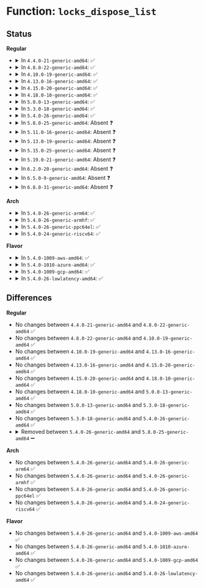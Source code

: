 # Function: <code>locks_dispose_list</code>

## Status
<b>Regular</b>
<ul>
<li>
<details>
<summary>In <code>4.4.0-21-generic-amd64</code>: ✅</summary>

```c
void locks_dispose_list(struct list_head * dispose)
```

```json
{
  "name": "locks_dispose_list",
  "collision_type": "Unique Static",
  "inline_type": "No",
  "funcs": [
    {
      "addr": 18446744071581333632,
      "name": "locks_dispose_list",
      "external": false,
      "loc": "fs/locks.c:299",
      "file": "fs/locks.c",
      "inline": "seen, unknown",
      "caller_inline": [],
      "caller_func": [
        "fs/locks.c:__posix_lock_file",
        "fs/locks.c:flock_lock_inode",
        "fs/locks.c:__break_lease",
        "fs/locks.c:__break_lease",
        "fs/locks.c:fcntl_getlease",
        "fs/locks.c:locks_remove_file"
      ]
    }
  ],
  "symbols": [
    {
      "addr": 18446744071581333632,
      "name": "locks_dispose_list",
      "section": ".text",
      "bind": "STB_LOCAL",
      "size": 63
    }
  ]
}
```
</details>
</li>
<li>
<details>
<summary>In <code>4.8.0-22-generic-amd64</code>: ✅</summary>

```c
void locks_dispose_list(struct list_head * dispose)
```

```json
{
  "name": "locks_dispose_list",
  "collision_type": "Unique Static",
  "inline_type": "No",
  "funcs": [
    {
      "addr": 18446744071581513984,
      "name": "locks_dispose_list",
      "external": false,
      "loc": "fs/locks.c:326",
      "file": "fs/locks.c",
      "inline": "seen, unknown",
      "caller_inline": [],
      "caller_func": [
        "fs/locks.c:locks_remove_file",
        "fs/locks.c:fcntl_getlease",
        "fs/locks.c:__break_lease",
        "fs/locks.c:__break_lease",
        "fs/locks.c:posix_lock_inode",
        "fs/locks.c:flock_lock_inode"
      ]
    }
  ],
  "symbols": [
    {
      "addr": 18446744071581513984,
      "name": "locks_dispose_list",
      "section": ".text",
      "bind": "STB_LOCAL",
      "size": 66
    }
  ]
}
```
</details>
</li>
<li>
<details>
<summary>In <code>4.10.0-19-generic-amd64</code>: ✅</summary>

```c
void locks_dispose_list(struct list_head * dispose)
```

```json
{
  "name": "locks_dispose_list",
  "collision_type": "Unique Static",
  "inline_type": "No",
  "funcs": [
    {
      "addr": 18446744071581599488,
      "name": "locks_dispose_list",
      "external": false,
      "loc": "fs/locks.c:336",
      "file": "fs/locks.c",
      "inline": "seen, unknown",
      "caller_inline": [],
      "caller_func": [
        "fs/locks.c:locks_remove_file",
        "fs/locks.c:fcntl_getlease",
        "fs/locks.c:__break_lease",
        "fs/locks.c:__break_lease",
        "fs/locks.c:posix_lock_inode",
        "fs/locks.c:flock_lock_inode"
      ]
    }
  ],
  "symbols": [
    {
      "addr": 18446744071581599488,
      "name": "locks_dispose_list",
      "section": ".text",
      "bind": "STB_LOCAL",
      "size": 66
    }
  ]
}
```
</details>
</li>
<li>
<details>
<summary>In <code>4.13.0-16-generic-amd64</code>: ✅</summary>

```c
void locks_dispose_list(struct list_head * dispose)
```

```json
{
  "name": "locks_dispose_list",
  "collision_type": "Unique Static",
  "inline_type": "No",
  "funcs": [
    {
      "addr": 18446744071581660640,
      "name": "locks_dispose_list",
      "external": false,
      "loc": "fs/locks.c:336",
      "file": "fs/locks.c",
      "inline": "seen, unknown",
      "caller_inline": [],
      "caller_func": [
        "fs/locks.c:locks_remove_file",
        "fs/locks.c:fcntl_getlease",
        "fs/locks.c:__break_lease",
        "fs/locks.c:__break_lease",
        "fs/locks.c:posix_lock_inode",
        "fs/locks.c:flock_lock_inode"
      ]
    }
  ],
  "symbols": [
    {
      "addr": 18446744071581660640,
      "name": "locks_dispose_list",
      "section": ".text",
      "bind": "STB_LOCAL",
      "size": 67
    }
  ]
}
```
</details>
</li>
<li>
<details>
<summary>In <code>4.15.0-20-generic-amd64</code>: ✅</summary>

```c
void locks_dispose_list(struct list_head * dispose)
```

```json
{
  "name": "locks_dispose_list",
  "collision_type": "Unique Static",
  "inline_type": "No",
  "funcs": [
    {
      "addr": 18446744071581806688,
      "name": "locks_dispose_list",
      "external": false,
      "loc": "fs/locks.c:353",
      "file": "fs/locks.c",
      "inline": "seen, unknown",
      "caller_inline": [],
      "caller_func": [
        "fs/locks.c:locks_remove_file",
        "fs/locks.c:fcntl_getlease",
        "fs/locks.c:__break_lease",
        "fs/locks.c:__break_lease",
        "fs/locks.c:posix_lock_inode",
        "fs/locks.c:flock_lock_inode"
      ]
    }
  ],
  "symbols": [
    {
      "addr": 18446744071581806688,
      "name": "locks_dispose_list",
      "section": ".text",
      "bind": "STB_LOCAL",
      "size": 67
    }
  ]
}
```
</details>
</li>
<li>
<details>
<summary>In <code>4.18.0-10-generic-amd64</code>: ✅</summary>

```c
void locks_dispose_list(struct list_head * dispose)
```

```json
{
  "name": "locks_dispose_list",
  "collision_type": "Unique Static",
  "inline_type": "No",
  "funcs": [
    {
      "addr": 18446744071581981008,
      "name": "locks_dispose_list",
      "external": false,
      "loc": "fs/locks.c:353",
      "file": "fs/locks.c",
      "inline": "seen, unknown",
      "caller_inline": [],
      "caller_func": [
        "fs/locks.c:locks_remove_file",
        "fs/locks.c:fcntl_getlease",
        "fs/locks.c:__break_lease",
        "fs/locks.c:__break_lease",
        "fs/locks.c:posix_lock_inode",
        "fs/locks.c:flock_lock_inode"
      ]
    }
  ],
  "symbols": [
    {
      "addr": 18446744071581981008,
      "name": "locks_dispose_list",
      "section": ".text",
      "bind": "STB_LOCAL",
      "size": 66
    }
  ]
}
```
</details>
</li>
<li>
<details>
<summary>In <code>5.0.0-13-generic-amd64</code>: ✅</summary>

```c
void locks_dispose_list(struct list_head * dispose)
```

```json
{
  "name": "locks_dispose_list",
  "collision_type": "Unique Static",
  "inline_type": "No",
  "funcs": [
    {
      "addr": 18446744071582069072,
      "name": "locks_dispose_list",
      "external": false,
      "loc": "fs/locks.c:386",
      "file": "fs/locks.c",
      "inline": "seen, unknown",
      "caller_inline": [],
      "caller_func": [
        "fs/locks.c:locks_remove_file",
        "fs/locks.c:fcntl_getlease",
        "fs/locks.c:__break_lease",
        "fs/locks.c:__break_lease",
        "fs/locks.c:posix_lock_inode",
        "fs/locks.c:flock_lock_inode"
      ]
    }
  ],
  "symbols": [
    {
      "addr": 18446744071582069072,
      "name": "locks_dispose_list",
      "section": ".text",
      "bind": "STB_LOCAL",
      "size": 66
    }
  ]
}
```
</details>
</li>
<li>
<details>
<summary>In <code>5.3.0-18-generic-amd64</code>: ✅</summary>

```c
void locks_dispose_list(struct list_head * dispose)
```

```json
{
  "name": "locks_dispose_list",
  "collision_type": "Unique Static",
  "inline_type": "No",
  "funcs": [
    {
      "addr": 18446744071582230976,
      "name": "locks_dispose_list",
      "external": false,
      "loc": "fs/locks.c:387",
      "file": "fs/locks.c",
      "inline": "seen, unknown",
      "caller_inline": [],
      "caller_func": [
        "fs/locks.c:locks_remove_file",
        "fs/locks.c:fcntl_getlease",
        "fs/locks.c:__break_lease",
        "fs/locks.c:__break_lease",
        "fs/locks.c:posix_lock_inode",
        "fs/locks.c:flock_lock_inode"
      ]
    }
  ],
  "symbols": [
    {
      "addr": 18446744071582230976,
      "name": "locks_dispose_list",
      "section": ".text",
      "bind": "STB_LOCAL",
      "size": 88
    }
  ]
}
```
</details>
</li>
<li>
<details>
<summary>In <code>5.4.0-26-generic-amd64</code>: ✅</summary>

```c
void locks_dispose_list(struct list_head * dispose)
```

```json
{
  "name": "locks_dispose_list",
  "collision_type": "Unique Static",
  "inline_type": "No",
  "funcs": [
    {
      "addr": 18446744071582330608,
      "name": "locks_dispose_list",
      "external": false,
      "loc": "fs/locks.c:388",
      "file": "fs/locks.c",
      "inline": "seen, unknown",
      "caller_inline": [],
      "caller_func": [
        "fs/locks.c:locks_remove_file",
        "fs/locks.c:fcntl_getlease",
        "fs/locks.c:__break_lease",
        "fs/locks.c:__break_lease",
        "fs/locks.c:posix_lock_inode",
        "fs/locks.c:flock_lock_inode"
      ]
    }
  ],
  "symbols": [
    {
      "addr": 18446744071582330608,
      "name": "locks_dispose_list",
      "section": ".text",
      "bind": "STB_LOCAL",
      "size": 88
    }
  ]
}
```
</details>
</li>
<li>
<details>
<summary>In <code>5.8.0-25-generic-amd64</code>: Absent ❓</summary>

```json
{
  "name": "locks_dispose_list",
  "collision_type": "Unique Static",
  "inline_type": "Full",
  "funcs": [
    {
      "addr": 0,
      "name": "locks_dispose_list",
      "external": false,
      "loc": "fs/locks.c:388",
      "file": "fs/locks.c",
      "inline": "not declared, inlined",
      "caller_inline": [
        "fs/locks.c:locks_remove_file",
        "fs/locks.c:generic_delete_lease",
        "fs/locks.c:generic_add_lease",
        "fs/locks.c:fcntl_getlease",
        "fs/locks.c:__break_lease",
        "fs/locks.c:__break_lease",
        "fs/locks.c:posix_lock_inode",
        "fs/locks.c:flock_lock_inode"
      ],
      "caller_func": []
    }
  ],
  "symbols": []
}
```
</details>
</li>
<li>
<details>
<summary>In <code>5.11.0-16-generic-amd64</code>: Absent ❓</summary>

```json
{
  "name": "locks_dispose_list",
  "collision_type": "Unique Static",
  "inline_type": "Full",
  "funcs": [
    {
      "addr": 0,
      "name": "locks_dispose_list",
      "external": false,
      "loc": "fs/locks.c:388",
      "file": "fs/locks.c",
      "inline": "not declared, inlined",
      "caller_inline": [
        "fs/locks.c:locks_remove_file",
        "fs/locks.c:generic_delete_lease",
        "fs/locks.c:generic_add_lease",
        "fs/locks.c:fcntl_getlease",
        "fs/locks.c:__break_lease",
        "fs/locks.c:__break_lease",
        "fs/locks.c:posix_lock_inode",
        "fs/locks.c:flock_lock_inode"
      ],
      "caller_func": []
    }
  ],
  "symbols": []
}
```
</details>
</li>
<li>
<details>
<summary>In <code>5.13.0-19-generic-amd64</code>: Absent ❓</summary>

```json
{
  "name": "locks_dispose_list",
  "collision_type": "Unique Static",
  "inline_type": "Full",
  "funcs": [
    {
      "addr": 18446744071582739667,
      "name": "locks_dispose_list",
      "external": false,
      "loc": "fs/locks.c:388",
      "file": "fs/locks.c",
      "inline": "not declared, inlined",
      "caller_inline": [
        "fs/locks.c:locks_remove_file",
        "fs/locks.c:generic_setlease",
        "fs/locks.c:generic_add_lease",
        "fs/locks.c:fcntl_getlease",
        "fs/locks.c:__break_lease",
        "fs/locks.c:__break_lease",
        "fs/locks.c:posix_lock_inode",
        "fs/locks.c:flock_lock_inode"
      ],
      "caller_func": []
    }
  ],
  "symbols": []
}
```
</details>
</li>
<li>
<details>
<summary>In <code>5.15.0-25-generic-amd64</code>: Absent ❓</summary>

```json
{
  "name": "locks_dispose_list",
  "collision_type": "Unique Static",
  "inline_type": "Full",
  "funcs": [
    {
      "addr": 18446744071583066579,
      "name": "locks_dispose_list",
      "external": false,
      "loc": "fs/locks.c:388",
      "file": "fs/locks.c",
      "inline": "not declared, inlined",
      "caller_inline": [
        "fs/locks.c:locks_remove_file",
        "fs/locks.c:generic_setlease",
        "fs/locks.c:generic_add_lease",
        "fs/locks.c:fcntl_getlease",
        "fs/locks.c:__break_lease",
        "fs/locks.c:__break_lease",
        "fs/locks.c:posix_lock_inode",
        "fs/locks.c:flock_lock_inode"
      ],
      "caller_func": []
    }
  ],
  "symbols": []
}
```
</details>
</li>
<li>
<details>
<summary>In <code>5.19.0-21-generic-amd64</code>: Absent ❓</summary>

```json
{
  "name": "locks_dispose_list",
  "collision_type": "Unique Static",
  "inline_type": "Full",
  "funcs": [
    {
      "addr": 18446744071583544604,
      "name": "locks_dispose_list",
      "external": false,
      "loc": "fs/locks.c:340",
      "file": "fs/locks.c",
      "inline": "not declared, inlined",
      "caller_inline": [
        "fs/locks.c:locks_remove_file",
        "fs/locks.c:generic_setlease",
        "fs/locks.c:generic_add_lease",
        "fs/locks.c:fcntl_getlease",
        "fs/locks.c:__break_lease",
        "fs/locks.c:__break_lease",
        "fs/locks.c:posix_lock_inode",
        "fs/locks.c:flock_lock_inode"
      ],
      "caller_func": []
    }
  ],
  "symbols": []
}
```
</details>
</li>
<li>
<details>
<summary>In <code>6.2.0-20-generic-amd64</code>: Absent ❓</summary>

```json
{
  "name": "locks_dispose_list",
  "collision_type": "Unique Static",
  "inline_type": "Full",
  "funcs": [
    {
      "addr": 18446744071584145580,
      "name": "locks_dispose_list",
      "external": false,
      "loc": "fs/locks.c:340",
      "file": "fs/locks.c",
      "inline": "not declared, inlined",
      "caller_inline": [
        "fs/locks.c:locks_remove_file",
        "fs/locks.c:generic_setlease",
        "fs/locks.c:generic_add_lease",
        "fs/locks.c:fcntl_getlease",
        "fs/locks.c:__break_lease",
        "fs/locks.c:__break_lease",
        "fs/locks.c:posix_lock_inode",
        "fs/locks.c:flock_lock_inode"
      ],
      "caller_func": []
    }
  ],
  "symbols": []
}
```
</details>
</li>
<li>
<details>
<summary>In <code>6.5.0-9-generic-amd64</code>: Absent ❓</summary>

```json
{
  "name": "locks_dispose_list",
  "collision_type": "Unique Static",
  "inline_type": "Full",
  "funcs": [
    {
      "addr": 18446744071584372863,
      "name": "locks_dispose_list",
      "external": false,
      "loc": "fs/locks.c:341",
      "file": "fs/locks.c",
      "inline": "not declared, inlined",
      "caller_inline": [
        "fs/locks.c:locks_remove_file",
        "fs/locks.c:generic_setlease",
        "fs/locks.c:generic_add_lease",
        "fs/locks.c:fcntl_getlease",
        "fs/locks.c:__break_lease",
        "fs/locks.c:__break_lease",
        "fs/locks.c:posix_lock_inode",
        "fs/locks.c:flock_lock_inode"
      ],
      "caller_func": []
    }
  ],
  "symbols": []
}
```
</details>
</li>
<li>
<details>
<summary>In <code>6.8.0-31-generic-amd64</code>: Absent ❓</summary>

```json
{
  "name": "locks_dispose_list",
  "collision_type": "Unique Static",
  "inline_type": "Full",
  "funcs": [
    {
      "addr": 18446744071584591327,
      "name": "locks_dispose_list",
      "external": false,
      "loc": "fs/locks.c:340",
      "file": "fs/locks.c",
      "inline": "not declared, inlined",
      "caller_inline": [
        "fs/locks.c:locks_remove_file",
        "fs/locks.c:generic_setlease",
        "fs/locks.c:generic_add_lease",
        "fs/locks.c:fcntl_getlease",
        "fs/locks.c:__break_lease",
        "fs/locks.c:__break_lease",
        "fs/locks.c:posix_lock_inode",
        "fs/locks.c:flock_lock_inode"
      ],
      "caller_func": []
    }
  ],
  "symbols": []
}
```
</details>
</li>
</ul>
<b>Arch</b>
<ul>
<li>
<details>
<summary>In <code>5.4.0-26-generic-arm64</code>: ✅</summary>

```c
void locks_dispose_list(struct list_head * dispose)
```

```json
{
  "name": "locks_dispose_list",
  "collision_type": "Unique Static",
  "inline_type": "No",
  "funcs": [
    {
      "addr": 18446603336493910392,
      "name": "locks_dispose_list",
      "external": false,
      "loc": "fs/locks.c:388",
      "file": "fs/locks.c",
      "inline": "seen, unknown",
      "caller_inline": [],
      "caller_func": [
        "fs/locks.c:locks_remove_file",
        "fs/locks.c:fcntl_getlease",
        "fs/locks.c:__break_lease",
        "fs/locks.c:__break_lease",
        "fs/locks.c:__break_lease",
        "fs/locks.c:posix_lock_inode",
        "fs/locks.c:flock_lock_inode"
      ]
    }
  ],
  "symbols": [
    {
      "addr": 18446603336493910392,
      "name": "locks_dispose_list",
      "section": ".text",
      "bind": "STB_LOCAL",
      "size": 128
    }
  ]
}
```
</details>
</li>
<li>
<details>
<summary>In <code>5.4.0-26-generic-armhf</code>: ✅</summary>

```c
void locks_dispose_list(struct list_head * dispose)
```

```json
{
  "name": "locks_dispose_list",
  "collision_type": "Unique Static",
  "inline_type": "No",
  "funcs": [
    {
      "addr": 3227391080,
      "name": "locks_dispose_list",
      "external": false,
      "loc": "fs/locks.c:388",
      "file": "fs/locks.c",
      "inline": "seen, unknown",
      "caller_inline": [],
      "caller_func": [
        "fs/locks.c:locks_remove_file",
        "fs/locks.c:fcntl_getlease",
        "fs/locks.c:__break_lease",
        "fs/locks.c:__break_lease",
        "fs/locks.c:posix_lock_inode",
        "fs/locks.c:flock_lock_inode"
      ]
    }
  ],
  "symbols": [
    {
      "addr": 3227391080,
      "name": "locks_dispose_list",
      "section": ".text",
      "bind": "STB_LOCAL",
      "size": 108
    }
  ]
}
```
</details>
</li>
<li>
<details>
<summary>In <code>5.4.0-26-generic-ppc64el</code>: ✅</summary>

```c
void locks_dispose_list(struct list_head * dispose)
```

```json
{
  "name": "locks_dispose_list",
  "collision_type": "Unique Static",
  "inline_type": "No",
  "funcs": [
    {
      "addr": 13835058055287551776,
      "name": "locks_dispose_list",
      "external": false,
      "loc": "fs/locks.c:388",
      "file": "fs/locks.c",
      "inline": "seen, unknown",
      "caller_inline": [],
      "caller_func": [
        "fs/locks.c:locks_remove_file",
        "fs/locks.c:fcntl_getlease",
        "fs/locks.c:__break_lease",
        "fs/locks.c:__break_lease",
        "fs/locks.c:posix_lock_inode",
        "fs/locks.c:flock_lock_inode"
      ]
    }
  ],
  "symbols": [
    {
      "addr": 13835058055287551776,
      "name": "locks_dispose_list",
      "section": ".text",
      "bind": "STB_LOCAL",
      "size": 160
    }
  ]
}
```
</details>
</li>
<li>
<details>
<summary>In <code>5.4.0-24-generic-riscv64</code>: ✅</summary>

```c
void locks_dispose_list(struct list_head * dispose)
```

```json
{
  "name": "locks_dispose_list",
  "collision_type": "Unique Static",
  "inline_type": "No",
  "funcs": [
    {
      "addr": 18446743936273466992,
      "name": "locks_dispose_list",
      "external": false,
      "loc": "fs/locks.c:388",
      "file": "fs/locks.c",
      "inline": "seen, unknown",
      "caller_inline": [],
      "caller_func": [
        "fs/locks.c:locks_remove_file",
        "fs/locks.c:fcntl_getlease",
        "fs/locks.c:__break_lease",
        "fs/locks.c:__break_lease",
        "fs/locks.c:posix_lock_inode",
        "fs/locks.c:flock_lock_inode"
      ]
    }
  ],
  "symbols": [
    {
      "addr": 18446743936273466992,
      "name": "locks_dispose_list",
      "section": ".text",
      "bind": "STB_LOCAL",
      "size": 102
    }
  ]
}
```
</details>
</li>
</ul>
<b>Flavor</b>
<ul>
<li>
<details>
<summary>In <code>5.4.0-1009-aws-amd64</code>: ✅</summary>

```c
void locks_dispose_list(struct list_head * dispose)
```

```json
{
  "name": "locks_dispose_list",
  "collision_type": "Unique Static",
  "inline_type": "No",
  "funcs": [
    {
      "addr": 18446744071582299344,
      "name": "locks_dispose_list",
      "external": false,
      "loc": "fs/locks.c:388",
      "file": "fs/locks.c",
      "inline": "seen, unknown",
      "caller_inline": [],
      "caller_func": [
        "fs/locks.c:locks_remove_file",
        "fs/locks.c:fcntl_getlease",
        "fs/locks.c:__break_lease",
        "fs/locks.c:__break_lease",
        "fs/locks.c:posix_lock_inode",
        "fs/locks.c:flock_lock_inode"
      ]
    }
  ],
  "symbols": [
    {
      "addr": 18446744071582299344,
      "name": "locks_dispose_list",
      "section": ".text",
      "bind": "STB_LOCAL",
      "size": 88
    }
  ]
}
```
</details>
</li>
<li>
<details>
<summary>In <code>5.4.0-1010-azure-amd64</code>: ✅</summary>

```c
void locks_dispose_list(struct list_head * dispose)
```

```json
{
  "name": "locks_dispose_list",
  "collision_type": "Unique Static",
  "inline_type": "No",
  "funcs": [
    {
      "addr": 18446744071582237104,
      "name": "locks_dispose_list",
      "external": false,
      "loc": "fs/locks.c:388",
      "file": "fs/locks.c",
      "inline": "seen, unknown",
      "caller_inline": [],
      "caller_func": [
        "fs/locks.c:locks_remove_file",
        "fs/locks.c:fcntl_getlease",
        "fs/locks.c:__break_lease",
        "fs/locks.c:__break_lease",
        "fs/locks.c:posix_lock_inode",
        "fs/locks.c:flock_lock_inode"
      ]
    }
  ],
  "symbols": [
    {
      "addr": 18446744071582237104,
      "name": "locks_dispose_list",
      "section": ".text",
      "bind": "STB_LOCAL",
      "size": 88
    }
  ]
}
```
</details>
</li>
<li>
<details>
<summary>In <code>5.4.0-1009-gcp-amd64</code>: ✅</summary>

```c
void locks_dispose_list(struct list_head * dispose)
```

```json
{
  "name": "locks_dispose_list",
  "collision_type": "Unique Static",
  "inline_type": "No",
  "funcs": [
    {
      "addr": 18446744071582289824,
      "name": "locks_dispose_list",
      "external": false,
      "loc": "fs/locks.c:388",
      "file": "fs/locks.c",
      "inline": "seen, unknown",
      "caller_inline": [],
      "caller_func": [
        "fs/locks.c:locks_remove_file",
        "fs/locks.c:fcntl_getlease",
        "fs/locks.c:__break_lease",
        "fs/locks.c:__break_lease",
        "fs/locks.c:posix_lock_inode",
        "fs/locks.c:flock_lock_inode"
      ]
    }
  ],
  "symbols": [
    {
      "addr": 18446744071582289824,
      "name": "locks_dispose_list",
      "section": ".text",
      "bind": "STB_LOCAL",
      "size": 88
    }
  ]
}
```
</details>
</li>
<li>
<details>
<summary>In <code>5.4.0-26-lowlatency-amd64</code>: ✅</summary>

```c
void locks_dispose_list(struct list_head * dispose)
```

```json
{
  "name": "locks_dispose_list",
  "collision_type": "Unique Static",
  "inline_type": "No",
  "funcs": [
    {
      "addr": 18446744071582368720,
      "name": "locks_dispose_list",
      "external": false,
      "loc": "fs/locks.c:388",
      "file": "fs/locks.c",
      "inline": "seen, unknown",
      "caller_inline": [],
      "caller_func": [
        "fs/locks.c:locks_remove_file",
        "fs/locks.c:fcntl_getlease",
        "fs/locks.c:__break_lease",
        "fs/locks.c:__break_lease",
        "fs/locks.c:posix_lock_inode",
        "fs/locks.c:flock_lock_inode"
      ]
    }
  ],
  "symbols": [
    {
      "addr": 18446744071582368720,
      "name": "locks_dispose_list",
      "section": ".text",
      "bind": "STB_LOCAL",
      "size": 88
    }
  ]
}
```
</details>
</li>
</ul>

## Differences
<b>Regular</b>
<ul>
<li>
No changes between <code>4.4.0-21-generic-amd64</code> and <code>4.8.0-22-generic-amd64</code> ✅
</li>
<li>
No changes between <code>4.8.0-22-generic-amd64</code> and <code>4.10.0-19-generic-amd64</code> ✅
</li>
<li>
No changes between <code>4.10.0-19-generic-amd64</code> and <code>4.13.0-16-generic-amd64</code> ✅
</li>
<li>
No changes between <code>4.13.0-16-generic-amd64</code> and <code>4.15.0-20-generic-amd64</code> ✅
</li>
<li>
No changes between <code>4.15.0-20-generic-amd64</code> and <code>4.18.0-10-generic-amd64</code> ✅
</li>
<li>
No changes between <code>4.18.0-10-generic-amd64</code> and <code>5.0.0-13-generic-amd64</code> ✅
</li>
<li>
No changes between <code>5.0.0-13-generic-amd64</code> and <code>5.3.0-18-generic-amd64</code> ✅
</li>
<li>
No changes between <code>5.3.0-18-generic-amd64</code> and <code>5.4.0-26-generic-amd64</code> ✅
</li>
<li>
<details>
<summary>Removed between <code>5.4.0-26-generic-amd64</code> and <code>5.8.0-25-generic-amd64</code> ➖</summary>

```c
void locks_dispose_list(struct list_head * dispose)
```
</details>
</li>
</ul>
<b>Arch</b>
<ul>
<li>
No changes between <code>5.4.0-26-generic-amd64</code> and <code>5.4.0-26-generic-arm64</code> ✅
</li>
<li>
No changes between <code>5.4.0-26-generic-amd64</code> and <code>5.4.0-26-generic-armhf</code> ✅
</li>
<li>
No changes between <code>5.4.0-26-generic-amd64</code> and <code>5.4.0-26-generic-ppc64el</code> ✅
</li>
<li>
No changes between <code>5.4.0-26-generic-amd64</code> and <code>5.4.0-24-generic-riscv64</code> ✅
</li>
</ul>
<b>Flavor</b>
<ul>
<li>
No changes between <code>5.4.0-26-generic-amd64</code> and <code>5.4.0-1009-aws-amd64</code> ✅
</li>
<li>
No changes between <code>5.4.0-26-generic-amd64</code> and <code>5.4.0-1010-azure-amd64</code> ✅
</li>
<li>
No changes between <code>5.4.0-26-generic-amd64</code> and <code>5.4.0-1009-gcp-amd64</code> ✅
</li>
<li>
No changes between <code>5.4.0-26-generic-amd64</code> and <code>5.4.0-26-lowlatency-amd64</code> ✅
</li>
</ul>
